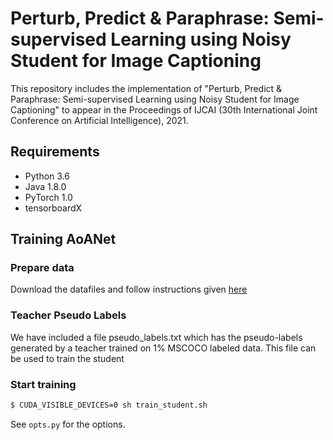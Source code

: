 # Perturb, Predict & Paraphrase: Semi-supervised Learning using Noisy Student for Image Captioning

This repository includes the implementation of "Perturb, Predict & Paraphrase: Semi-supervised Learning using Noisy Student for Image Captioning" to appear in the Proceedings of IJCAI (30th International Joint Conference on Artificial Intelligence), 2021.

## Requirements

- Python 3.6
- Java 1.8.0
- PyTorch 1.0
- tensorboardX


## Training AoANet

### Prepare data

Download the datafiles and follow instructions given [here](https://github.com/ruotianluo/self-critical.pytorch/tree/master/data)

### Teacher Pseudo Labels

We have included a file pseudo_labels.txt which has the pseudo-labels generated by a teacher trained on 1% MSCOCO labeled data. This file can be used to train the student

### Start training

```bash
$ CUDA_VISIBLE_DEVICES=0 sh train_student.sh
```

See `opts.py` for the options. 
